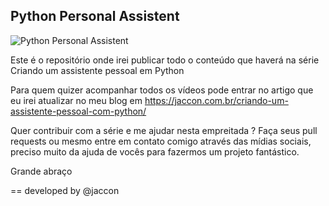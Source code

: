 ## Python Personal Assistent 

![Python Personal Assistent](https://jaccon.com.br/wp-content/uploads/2019/07/intro-700x526.jpg)

Este é o repositório onde irei publicar todo o conteúdo que haverá na série Criando um assistente pessoal em Python

Para quem quizer acompanhar todos os vídeos pode entrar no artigo que eu irei atualizar no meu blog em
https://jaccon.com.br/criando-um-assistente-pessoal-com-python/

Quer contribuir com a série e me ajudar nesta empreitada ? Faça seus pull requests ou mesmo entre em contato comigo através das mídias sociais, preciso muito da ajuda de vocês para fazermos um projeto fantástico.

Grande abraço




== developed by @jaccon

